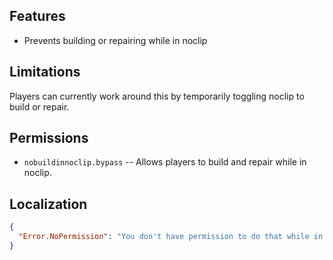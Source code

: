 ## Features

- Prevents building or repairing while in noclip

## Limitations

Players can currently work around this by temporarily toggling noclip to build or repair.

## Permissions

- `nobuildinnoclip.bypass` -- Allows players to build and repair while in noclip.

## Localization

```json
{
  "Error.NoPermission": "You don't have permission to do that while in noclip."
}
```

